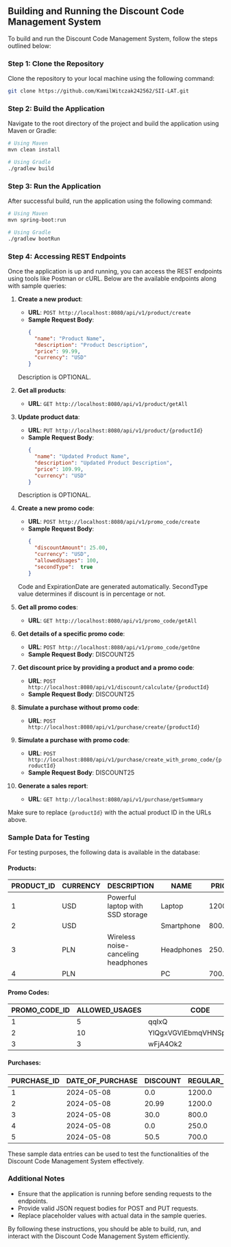 ## Building and Running the Discount Code Management System

To build and run the Discount Code Management System, follow the steps outlined below:

### Step 1: Clone the Repository

Clone the repository to your local machine using the following command:

```bash
git clone https://github.com/KamilWitczak242562/SII-LAT.git
```

### Step 2: Build the Application

Navigate to the root directory of the project and build the application using Maven or Gradle:

```bash
# Using Maven
mvn clean install

# Using Gradle
./gradlew build
```

### Step 3: Run the Application

After successful build, run the application using the following command:

```bash
# Using Maven
mvn spring-boot:run

# Using Gradle
./gradlew bootRun
```

### Step 4: Accessing REST Endpoints

Once the application is up and running, you can access the REST endpoints using tools like Postman or cURL. Below are the available endpoints along with sample queries:

1. **Create a new product**:

    - **URL**: `POST http://localhost:8080/api/v1/product/create`
    - **Sample Request Body**:
      ```json
      {
        "name": "Product Name",
        "description": "Product Description",
        "price": 99.99,
        "currency": "USD"
      }
      ```
    Description is OPTIONAL.

2. **Get all products**:

    - **URL**: `GET http://localhost:8080/api/v1/product/getAll`

3. **Update product data**:

    - **URL**: `PUT http://localhost:8080/api/v1/product/{productId}`
    - **Sample Request Body**:
      ```json
      {
        "name": "Updated Product Name",
        "description": "Updated Product Description",
        "price": 109.99,
        "currency": "USD"
      }
      ```
    Description is OPTIONAL.

4. **Create a new promo code**:

    - **URL**: `POST http://localhost:8080/api/v1/promo_code/create`
    - **Sample Request Body**:
      ```json
      {
        "discountAmount": 25.00,
        "currency": "USD",
        "allowedUsages": 100,
        "secondType":  true
      }
      ```
    Code and ExpirationDate are generated automatically. SecondType value determines if discount is in percentage or not.
5. **Get all promo codes**:

    - **URL**: `GET http://localhost:8080/api/v1/promo_code/getAll`

6. **Get details of a specific promo code**:

    - **URL**: `POST http://localhost:8080/api/v1/promo_code/getOne`
    - **Sample Request Body**:
      DISCOUNT25

7. **Get discount price by providing a product and a promo code**:

    - **URL**: `POST http://localhost:8080/api/v1/discount/calculate/{productId}`
    - **Sample Request Body**:
      DISCOUNT25

8. **Simulate a purchase without promo code**:

    - **URL**: `POST http://localhost:8080/api/v1/purchase/create/{productId}`

9. **Simulate a purchase with promo code**:

    - **URL**: `POST http://localhost:8080/api/v1/purchase/create_with_promo_code/{productId}`
    - **Sample Request Body**:
      DISCOUNT25

10. **Generate a sales report**:

    - **URL**: `GET http://localhost:8080/api/v1/purchase/getSummary`

Make sure to replace `{productId}` with the actual product ID in the URLs above.

### Sample Data for Testing

For testing purposes, the following data is available in the database:

#### Products:

| PRODUCT_ID | CURRENCY | DESCRIPTION                           | NAME        | PRICE  |
|------------|----------|---------------------------------------|-------------|--------|
| 1          | USD      | Powerful laptop with SSD storage      | Laptop      | 1200.0 |
| 2          | USD      |                                       | Smartphone  | 800.0  |
| 3          | PLN      | Wireless noise-canceling headphones  | Headphones  | 250.0  |
| 4          | PLN      |                                       | PC          | 700.0  |

#### Promo Codes:

| PROMO_CODE_ID | ALLOWED_USAGES | CODE                           | CURRENCY | DISCOUNT | EXPIRATION_DATE | IS_SECOND_TYPE |
|---------------|----------------|--------------------------------|----------|----------|-----------------|----------------|
| 1             | 5              | qqIxQ                          | USD      | 20.99    | 2024-12-31      | FALSE          |
| 2             | 10             | YlQgxVGVIEbmqVHNSpsX9KQn       | PLN      | 30.0     | 2024-06-30      | TRUE           |
| 3             | 3              | wFjA4Ok2                       | USD      | 50.5     | 2024-10-31      | FALSE          |

#### Purchases:

| PURCHASE_ID | DATE_OF_PURCHASE | DISCOUNT | REGULAR_PRICE | PRODUCT_ID |
|-------------|------------------|----------|---------------|------------|
| 1           | 2024-05-08       | 0.0      | 1200.0        | 1          |
| 2           | 2024-05-08       | 20.99    | 1200.0        | 1          |
| 3           | 2024-05-08       | 30.0     | 800.0         | 2          |
| 4           | 2024-05-08       | 0.0      | 250.0         | 3          |
| 5           | 2024-05-08       | 50.5     | 700.0         | 4          |

These sample data entries can be used to test the functionalities of the Discount Code Management System effectively.

### Additional Notes

- Ensure that the application is running before sending requests to the endpoints.
- Provide valid JSON request bodies for POST and PUT requests.
- Replace placeholder values with actual data in the sample queries.

By following these instructions, you should be able to build, run, and interact with the Discount Code Management System efficiently.